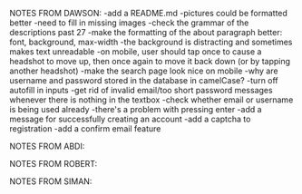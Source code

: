 NOTES FROM DAWSON:
-add a README.md
-pictures could be formatted better
-need to fill in missing images
-check the grammar of the descriptions past 27
-make the formatting of the about paragraph better: font, background, max-width
-the background is distracting and sometimes makes text unreadable
-on mobile, user should tap once to cause a headshot to move up, then once again to move it back down (or by tapping another headshot)
-make the search page look nice on mobile
-why are username and password stored in the database in camelCase?
-turn off autofill in inputs
-get rid of invalid email/too short password messages whenever there is nothing in the textbox
-check whether email or username is being used already
-there's a problem with pressing enter
-add a message for successfully creating an account
-add a captcha to registration
-add a confirm email feature

NOTES FROM ABDI:

NOTES FROM ROBERT:

NOTES FROM SIMAN: